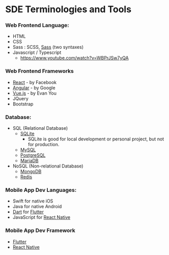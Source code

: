 # SDE Terminologies and Tools

### Web Frontend Language:

- HTML
- CSS
- Sass : SCSS, [Sass](https://sass-lang.com/) (two syntaxes)
- Javascript / Typescript 
    - https://www.youtube.com/watch?v=WBPrJSw7yQA

### Web Frontend Frameworks

- [React](https://reactjs.org/) - by Facebook
- [Angular](https://angularjs.org/) - by Google
- [Vue.js](https://vuejs.org/) - by Evan You
- JQuery
- Bootstrap

### Database:

- SQL (Relational Database)
    - [SQLite](https://www.sqlite.org/index.html)
        - SQLite is good for local development or personal project, but not for production.
    - [MySQL](https://www.mysql.com/)
    - [PostgreSQL](https://www.postgresql.org/)
    - [MariaDB](https://mariadb.org/)
- NoSQL (Non-relational Database)
    - [MongoDB](https://www.mongodb.com/)
    - [Redis](https://redis.io/)

### Mobile App Dev Languages:

- Swift for native iOS
- Java for native Android
- [Dart](https://dart.dev/) for [Flutter](https://flutter.dev/)
- JavaScript for [React Native](https://reactnative.dev/)

### Mobile App Dev Framework

- [Flutter](https://flutter.dev/)
- [React Native](https://reactnative.dev/)
